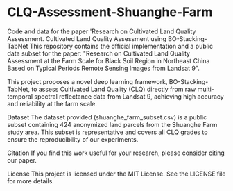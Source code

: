 # CLQ-Assessment-Shuanghe-Farm
Code and data for the paper 'Research on Cultivated Land Quality Assessment.
Cultivated Land Quality Assessment using BO-Stacking-TabNet
This repository contains the official implementation and a public data subset for the paper: "Research on Cultivated Land Quality Assessment at the Farm Scale for Black Soil Region in Northeast China Based on Typical Periods Remote Sensing Images from Landsat 9".

This project proposes a novel deep learning framework, BO-Stacking-TabNet, to assess Cultivated Land Quality (CLQ) directly from raw multi-temporal spectral reflectance data from Landsat 9, achieving high accuracy and reliability at the farm scale.

Dataset
The dataset provided (shuanghe_farm_subset.csv) is a public subset containing 424 anonymized land parcels from the Shuanghe Farm study area. This subset is representative and covers all CLQ grades to ensure the reproducibility of our experiments.

Citation
If you find this work useful for your research, please consider citing our paper.

License
This project is licensed under the MIT License. See the LICENSE file for more details.
